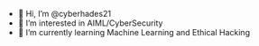 - 👋 Hi, I’m @cyberhades21
- 👀 I’m interested in AIML/CyberSecurity
- 🌱 I’m currently learning Machine Learning and Ethical Hacking

<!---
cyberhades21/cyberhades21 is a ✨ special ✨ repository because its `README.md` (this file) appears on your GitHub profile.
You can click the Preview link to take a look at your changes.
--->
